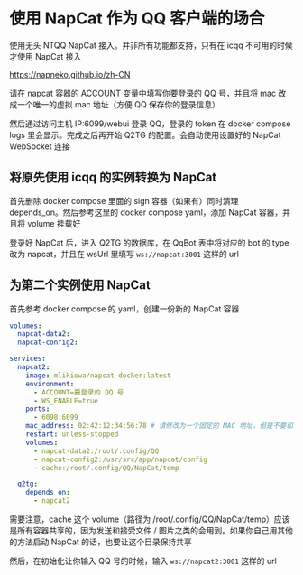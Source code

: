 # 使用 NapCat 作为 QQ 客户端的场合

使用无头 NTQQ NapCat 接入。并非所有功能都支持，只有在 icqq 不可用的时候才使用 NapCat 接入

https://napneko.github.io/zh-CN

请在 napcat 容器的 ACCOUNT 变量中填写你要登录的 QQ 号，并且将 mac 改成一个唯一的虚拟 mac 地址（方便 QQ 保存你的登录信息）

然后通过访问主机 IP:6099/webui 登录 QQ，登录的 token 在 docker compose logs 里会显示。完成之后再开始 Q2TG 的配置。会自动使用设置好的 NapCat WebSocket 连接

## 将原先使用 icqq 的实例转换为 NapCat

首先删除 docker compose 里面的 sign 容器（如果有）同时清理 depends_on。然后参考这里的 docker compose yaml，添加 NapCat 容器，并且将 volume 挂载好

登录好 NapCat 后，进入 Q2TG 的数据库，在 QqBot 表中将对应的 bot 的 type 改为 napcat，并且在 wsUrl 里填写 `ws://napcat:3001` 这样的 url

## 为第二个实例使用 NapCat

首先参考 docker compose 的 yaml，创建一份新的 NapCat 容器

```yaml
volumes:
  napcat-data2:
  napcat-config2:

services:
  napcat2:
    image: mlikiowa/napcat-docker:latest
    environment:
      - ACCOUNT=要登录的 QQ 号
      - WS_ENABLE=true
    ports:
      - 6098:6099
    mac_address: 02:42:12:34:56:78 # 请修改为一个固定的 MAC 地址，但是不要和其他容器或你的主机重复
    restart: unless-stopped
    volumes:
      - napcat-data2:/root/.config/QQ
      - napcat-config2:/usr/src/app/napcat/config
      - cache:/root/.config/QQ/NapCat/temp

  q2tg:
    depends_on:
      - napcat2
```

需要注意，cache 这个 volume（路径为 /root/.config/QQ/NapCat/temp）应该是所有容器共享的，因为发送和接受文件 / 图片之类的会用到。如果你自己用其他的方法启动 NapCat 的话，也要让这个目录保持共享

然后，在初始化让你输入 QQ 号的时候，输入 `ws://napcat2:3001` 这样的 url

